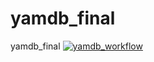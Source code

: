 # yamdb_final
yamdb_final
[![yamdb_workflow](https://github.com/iPROJEKT/yamdb_final/workflows/yamdb_workflow.yaml/badge.svg)](https://github.com/iPROJEKT/yamdb_final/actions/workflows/yamdb_workflow.yaml)

